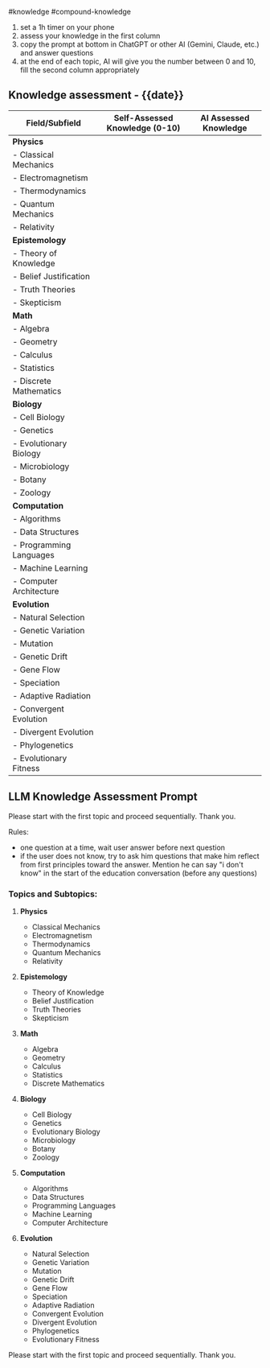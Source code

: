
#knowledge #compound-knowledge 

1. set a 1h timer on your phone
2. assess your knowledge in the first column
3. copy the prompt at bottom in ChatGPT or other AI (Gemini, Claude, etc.) and answer questions
4. at the end of each topic, AI will give you the number between 0 and 10, fill the second column appropriately

## Knowledge assessment - {{date}}

| Field/Subfield          | Self-Assessed Knowledge (0-10) | AI Assessed Knowledge |
| ----------------------- | ------------------------------ | --------------------- |
| **Physics**             |                                |                       |
| - Classical Mechanics   |                                |                       |
| - Electromagnetism      |                                |                       |
| - Thermodynamics        |                                |                       |
| - Quantum Mechanics     |                                |                       |
| - Relativity            |                                |                       |
| **Epistemology**        |                                |                       |
| - Theory of Knowledge   |                                |                       |
| - Belief Justification  |                                |                       |
| - Truth Theories        |                                |                       |
| - Skepticism            |                                |                       |
| **Math**                |                                |                       |
| - Algebra               |                                |                       |
| - Geometry              |                                |                       |
| - Calculus              |                                |                       |
| - Statistics            |                                |                       |
| - Discrete Mathematics  |                                |                       |
| **Biology**             |                                |                       |
| - Cell Biology          |                                |                       |
| - Genetics              |                                |                       |
| - Evolutionary Biology  |                                |                       |
| - Microbiology          |                                |                       |
| - Botany                |                                |                       |
| - Zoology               |                                |                       |
| **Computation**         |                                |                       |
| - Algorithms            |                                |                       |
| - Data Structures       |                                |                       |
| - Programming Languages |                                |                       |
| - Machine Learning      |                                |                       |
| - Computer Architecture |                                |                       |
| **Evolution**           |                                |                       |
| - Natural Selection     |                                |                       |
| - Genetic Variation     |                                |                       |
| - Mutation              |                                |                       |
| - Genetic Drift         |                                |                       |
| - Gene Flow             |                                |                       |
| - Speciation            |                                |                       |
| - Adaptive Radiation    |                                |                       |
| - Convergent Evolution  |                                |                       |
| - Divergent Evolution   |                                |                       |
| - Phylogenetics         |                                |                       |
| - Evolutionary Fitness  |                                |                       |

## LLM Knowledge Assessment Prompt

Please start with the first topic and proceed sequentially. Thank you.

Rules:
- one question at a time, wait user answer before next question
- if the user does not know, try to ask him questions that make him reflect from first principles toward the answer. Mention he can say "i don't know" in the start of the education conversation (before any questions)

### Topics and Subtopics:
1. **Physics**
   - Classical Mechanics
   - Electromagnetism
   - Thermodynamics
   - Quantum Mechanics
   - Relativity

2. **Epistemology**
   - Theory of Knowledge
   - Belief Justification
   - Truth Theories
   - Skepticism

3. **Math**
   - Algebra
   - Geometry
   - Calculus
   - Statistics
   - Discrete Mathematics

4. **Biology**
   - Cell Biology
   - Genetics
   - Evolutionary Biology
   - Microbiology
   - Botany
   - Zoology

5. **Computation**
   - Algorithms
   - Data Structures
   - Programming Languages
   - Machine Learning
   - Computer Architecture

6. **Evolution**
   - Natural Selection
   - Genetic Variation
   - Mutation
   - Genetic Drift
   - Gene Flow
   - Speciation
   - Adaptive Radiation
   - Convergent Evolution
   - Divergent Evolution
   - Phylogenetics
   - Evolutionary Fitness

Please start with the first topic and proceed sequentially. Thank you.
